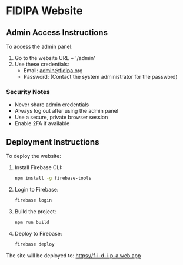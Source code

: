 # FIDIPA Website

## Admin Access Instructions

To access the admin panel:

1. Go to the website URL + '/admin'
2. Use these credentials:
   - Email: admin@fidipa.org
   - Password: (Contact the system administrator for the password)

### Security Notes
- Never share admin credentials
- Always log out after using the admin panel
- Use a secure, private browser session
- Enable 2FA if available

## Deployment Instructions

To deploy the website:

1. Install Firebase CLI:
   ```bash
   npm install -g firebase-tools
   ```

2. Login to Firebase:
   ```bash
   firebase login
   ```

3. Build the project:
   ```bash
   npm run build
   ```

4. Deploy to Firebase:
   ```bash
   firebase deploy
   ```

The site will be deployed to: https://f-i-d-i-p-a.web.app